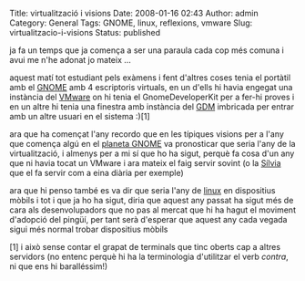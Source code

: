 Title: virtualització i visions
Date: 2008-01-16 02:43
Author: admin
Category: General
Tags: GNOME, linux, reflexions, vmware
Slug: virtualitzacio-i-visions
Status: published

ja fa un temps que ja comença a ser una paraula cada cop més comuna i avui me n'he adonat jo mateix ...

aquest matí tot estudiant pels exàmens i fent d'altres coses tenia el portàtil amb el <a href="http://www.gnome.org" target="_blank" rel="noopener">GNOME</a> amb 4 escriptoris virtuals, en un d'ells hi havia engegat una instància del <a href="http://www.vmware.com/" target="_blank" rel="noopener">VMware</a> on hi tenia el GnomeDeveloperKit per a fer-hi proves i en un altre hi tenia una finestra amb instància del <a href="http://www.gnome.org/projects/gdm/" target="_blank" rel="noopener">GDM</a> imbricada per entrar amb un altre usuari en el sistema :)\[1\]

ara que ha començat l'any recordo que en les típiques visions per a l'any que comença algú en el <a href="http://planet.gnome.org" target="_blank" rel="noopener">planeta GNOME</a> va pronosticar que seria l'any de la virtualització, i almenys per a mi sí que ho ha sigut, perquè fa cosa d'un any que ni havia tocat un VMware i ara mateix el faig servir sovint (o la <a href="http://silvia.badall.net" target="_blank" rel="noopener">Sílvia</a> que el fa servir com a eina diària per exemple)

ara que hi penso també es va dir que seria l'any de <a href="http://www.kernel.org" target="_blank" rel="noopener">linux</a> en dispositius mòbils i tot i que ja ho ha sigut, diria que aquest any passat ha sigut més de cara als desenvolupadors que no pas al mercat que hi ha hagut el moviment d'adopció del pingüí, per tant serà d'esperar que aquest any cada vegada sigui més normal trobar dispositius mòbils

\[1\] i això sense contar el grapat de terminals que tinc oberts cap a altres servidors (no entenc perquè hi ha la terminologia d'utilitzar el verb *contra*, ni que ens hi baralléssim!)
